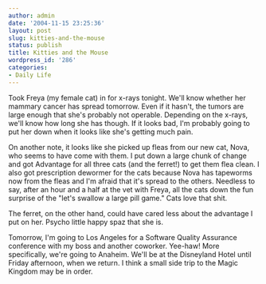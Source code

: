 ```yaml
---
author: admin
date: '2004-11-15 23:25:36'
layout: post
slug: kitties-and-the-mouse
status: publish
title: Kitties and the Mouse
wordpress_id: '286'
categories:
- Daily Life
---
```


Took Freya (my female cat) in for x-rays tonight. We'll know whether her
mammary cancer has spread tomorrow. Even if it hasn't, the tumors are
large enough that she's probably not operable. Depending on the x-rays,
we'll know how long she has though. If it looks bad, I'm probably going
to put her down when it looks like she's getting much pain.

On another note, it looks like she picked up fleas from our new cat,
Nova, who seems to have come with them. I put down a large chunk of
change and got Advantage for all three cats (and the ferret!) to get
them flea clean. I also got prescription dewormer for the cats because
Nova has tapeworms now from the fleas and I'm afraid that it's spread to
the others. Needless to say, after an hour and a half at the vet with
Freya, all the cats down the fun surprise of the "let's swallow a large
pill game." Cats love that shit.

The ferret, on the other hand, could have cared less about the advantage
I put on her. Psycho little happy spaz that she is.

Tomorrow, I'm going to Los Angeles for a Software Quality Assurance
conference with my boss and another coworker. Yee-haw! More
specifically, we're going to Anaheim. We'll be at the Disneyland Hotel
until Friday afternoon, when we return. I think a small side trip to the
Magic Kingdom may be in order.
